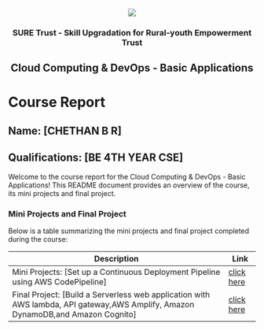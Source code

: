 
<!-- PROJECT LOGO -->
<br />

<div align="center">
   <img src='https://user-images.githubusercontent.com/73131499/166115643-d3187f47-d38f-41b2-ae42-5ecbbc60de14.png' />


<h3 align="center">SURE Trust - Skill Upgradation for Rural-youth Empowerment Trust</h3>
  <h2> Cloud Computing & DevOps - Basic Applications </h2>
</div>

# Course Report

## Name: [CHETHAN B R]

## Qualifications: [BE  4TH YEAR  CSE]

Welcome to the course report for the Cloud Computing & DevOps - Basic Applications! This README document provides an overview of the course, its mini projects and final project.

### Mini Projects and Final Project

Below is a table summarizing the mini projects and final project completed during the course:

| Description                               | Link                                    |
|-------------------------------------------|-----------------------------------------|
| Mini Projects: [Set up a Continuous Deployment Pipeline using AWS CodePipeline]     | [click here](https://github.com/sure-trust/G1_CC/tree/main/Mini%20Projects/Chethan)                        |
| Final Project: [Build a Serverless web application with AWS lambda, API gateway,AWS Amplify, Amazon DynamoDB,and Amazon Cognito]     | [click here](https://github.com/sure-trust/G1_CC/blob/main/Final%20Capstone%20Projects/Chethan/final_proj.docx)                         |

